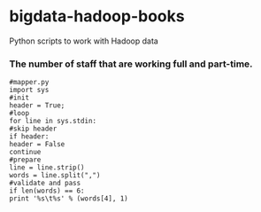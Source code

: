 # bigdata-hadoop-books
Python scripts to work with Hadoop data

### The number of staff that are working full and part-time.

```
#mapper.py
import sys
#init
header = True;
#loop
for line in sys.stdin:
#skip header
if header:
header = False
continue
#prepare
line = line.strip()
words = line.split(",")
#validate and pass
if len(words) == 6:
print '%s\t%s' % (words[4], 1)

```